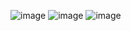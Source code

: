 ![image](https://user-images.githubusercontent.com/31528604/203011968-ef50e4a9-b2c1-4f6d-b50d-3e7622b4ed9b.png)
![image](https://user-images.githubusercontent.com/31528604/203012818-43cd5df5-34e0-46b7-b450-f93f0c68e951.png)
![image](https://user-images.githubusercontent.com/31528604/203018832-cce8a3a4-17ab-4712-8501-d567255faeda.png)
